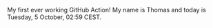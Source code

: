 My first ever working GitHub Action!
My name is Thomas and today is Tuesday, 5 October, 02:59 CEST. 
